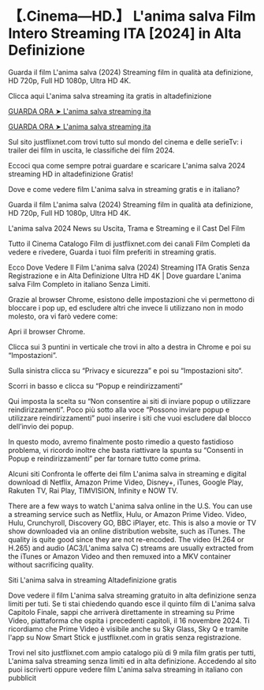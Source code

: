 # 【.Cinema—HD.】 L'anima salva Film Intero Streaming ITA [2024] in Alta Definizione
Guarda il film L'anima salva (2024) Streaming film in qualità ata definizione, HD 720p, Full HD 1080p, Ultra HD 4K.

Clicca aqui L'anima salva streaming ita gratis in altadefinizione

[GUARDA ORA ➤ L'anima salva streaming ita](http://megavids.online/movie/1309653/l-anima-salva.html?gitr)

[GUARDA ORA ➤ L'anima salva streaming ita](http://megavids.online/movie/1309653/l-anima-salva.html?gitr)

Sul sito justflixnet.com trovi tutto sul mondo del cinema e delle serieTv: i trailer dei film in uscita, le classifiche dei film 2024.

Eccoci qua come sempre potrai guardare e scaricare L'anima salva 2024 streaming HD in altadefinizione Gratis!

Dove e come vedere film L'anima salva in streaming gratis e in italiano?

Guarda il film L'anima salva (2024) Streaming film in qualità ata definizione, HD 720p, Full HD 1080p, Ultra HD 4K.

L'anima salva 2024 News su Uscita, Trama e Streaming e il Cast Del Film

Tutto il Cinema Catalogo Film di justflixnet.com dei canali Film Completi da vedere e rivedere, Guarda i tuoi film preferiti in streaming gratis.

Ecco Dove Vedere Il Film L'anima salva (2024) Streaming ITA Gratis Senza Registrazione e in Alta Definizione Ultra HD 4K | Dove guardare L'anima salva Film Completo in italiano Senza Limiti.

Grazie al browser Chrome, esistono delle impostazioni che vi permettono di bloccare i pop up, ed escludere altri che invece li utilizzano non in modo molesto, ora vi farò vedere come:

Apri il browser Chrome.

Clicca sui 3 puntini in verticale che trovi in alto a destra in Chrome e poi su “Impostazioni”.

Sulla sinistra clicca su “Privacy e sicurezza” e poi su “Impostazioni sito“.

Scorri in basso e clicca su “Popup e reindirizzamenti”

Qui imposta la scelta su “Non consentire ai siti di inviare popup o utilizzare reindirizzamenti”. Poco più sotto alla voce “Possono inviare popup e utilizzare reindirizzamenti” puoi inserire i siti che vuoi escludere dal blocco dell’invio dei popup.

In questo modo, avremo finalmente posto rimedio a questo fastidioso problema, vi ricordo inoltre che basta riattivare la spunta su “Consenti in Popup e reindirizzamenti” per far tornare tutto come prima.

Alcuni siti Confronta le offerte dei film L'anima salva in streaming e digital download di Netflix, Amazon Prime Video, Disney+, iTunes, Google Play, Rakuten TV, Rai Play, TIMVISION, Infinity e NOW TV.

There are a few ways to watch L'anima salva online in the U.S. You can use a streaming service such as Netflix, Hulu, or Amazon Prime Video. Video, Hulu, Crunchyroll, Discovery GO, BBC iPlayer, etc. This is also a movie or TV show downloaded via an online distribution website, such as iTunes. The quality is quite good since they are not re-encoded. The video (H.264 or H.265) and audio (AC3/L'anima salva C) streams are usually extracted from the iTunes or Amazon Video and then remuxed into a MKV container without sacrificing quality.

Siti L'anima salva in streaming Altadefinizione gratis

Dove vedere il film L'anima salva streaming gratuito in alta definizione senza limiti per tuti. Se ti stai chiedendo quando esce il quinto film di L'anima salva Capitolo Finale, sappi che arriverà direttamente in streaming su Prime Video, piattaforma che ospita i precedenti capitoli, il 16 novembre 2024. Ti ricordiamo che Prime Video è visibile anche su Sky Glass, Sky Q e tramite l'app su Now Smart Stick e justflixnet.com in gratis senza registrazione.

Trovi nel sito justflixnet.com ampio catalogo più di 9 mila film gratis per tutti, L'anima salva streaming senza limiti ed in alta definizione. Accedendo al sito puoi iscriverti oppure vedere film L'anima salva streaming in italiano con pubblicit

